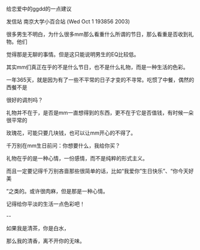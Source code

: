  给恋爱中的ggdd的一点建议

发信站 南京大学小百合站 (Wed Oct  1 193856 2003)



很多男生不明白，为什么很多mm那么看重什么所谓的节日，那么看重是否收到礼物。他们

觉得那是无聊的事情。但是这只能说明男生的EQ比较低。

其实mm们真正在乎的不是什么节日，也不是什么礼物，而是一种生活的色彩。

一年365天，就是因为有了一些不平常的日子才变的不寻常。吃惯了中餐，偶然的西餐不是

很好的调剂吗？

礼物并不在于，是否是mm一直想得到的东西，更不在于它是否值钱，有时候一朵很平常的

玫瑰花，可能只要几块钱，也可以让mm开心的不得了。

千万别在mm生日前问：你想要什么，我给你买？

礼物在乎的是一种心情，一份感情，而不是纯粹的形式主义。

而且一定要记得千万别吝啬那些很简单的话，比如“我爱你”生日快乐”、“你今天好美

”之类的。或许很肉麻，但是那是一种心情。

记得给你平淡的生活一点色彩吧！



--



如果我是清茶，你是白水，

那么我的清香，离不开你的无味。

